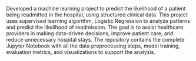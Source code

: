 Developed a machine learning project to predict the likelihood of a patient being readmitted in the hospital, using structured clinical data. This project uses supervised learning algorithm, Logistic Regression to analyze patterns and predict the likelihood of readmission. The goal is to assist healthcare providers in making data-driven decisions, improve patient care, and reduce unnecessary hospital stays. The repository contains the complete Jupyter Notebook with all the data preprocessing steps, model training, evaluation metrics, and visualizations to support the analysis.
